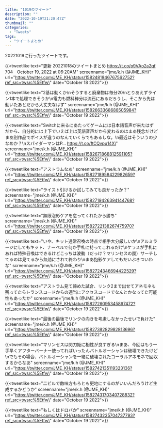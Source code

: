 ```yaml
---
title: "1019のツイート"
description: ""
date: "2022-10-19T21:20:47Z"
thumbnail: ""
categories:
  - "Tweets"
tags:
  - "ツイートまとめ"
---
```

20221019に行ったツイートです。
<!--more-->
{{<tweetlike text=\"更新 20221018のツイートまとめ https://t.co/p9VAo2a2qf 704　October 19, 2022 at 06:20AM\" screenname=\"jme/k.h (@JME_KH)\" url=\"https://twitter.com/JME_KH/status/1582481846767562752?ref_src=twsrc%5Etfw\" date=\"October 18 2022\">}}

{{<tweetlike text=\"2基は動くか\nそうすると廃棄物は毎分20\nとりあえずライン1本で処理できそうか\n電力も燃料棒分は流石にあるだろうし、そこから先は動いたあとだから大丈夫なはず\" screenname=\"jme/k.h (@JME_KH)\" url=\"https://twitter.com/JME_KH/status/1582663368686505984?ref_src=twsrc%5Etfw\" date=\"October 19 2022\">}}

{{<tweetlike text=\"Switchに来るにあたってゲームには日本語音声が来たはずだから、自分的には上下でいえば上は英語音声だから変わるのはまあ残念だけどまあ別作品でボイスが違うのなんていくらでもあるしな。\n最近はそういうの少なめか？\nスパイダーマンはP… https://t.co/ftCQvpu14X\" screenname=\"jme/k.h (@JME_KH)\" url=\"https://twitter.com/JME_KH/status/1582671868812591105?ref_src=twsrc%5Etfw\" date=\"October 19 2022\">}}

{{<tweetlike text=\"アストラムなあ\" screenname=\"jme/k.h (@JME_KH)\" url=\"https://twitter.com/JME_KH/status/1582718958422982659?ref_src=twsrc%5Etfw\" date=\"October 19 2022\">}}

{{<tweetlike text=\"ライスト引けるか試してみても良かったか？\" screenname=\"jme/k.h (@JME_KH)\" url=\"https://twitter.com/JME_KH/status/1582719426394144768?ref_src=twsrc%5Etfw\" date=\"October 19 2022\">}}

{{<tweetlike text=\"無限泡影ケアを怠ってくれたから勝ち\" screenname=\"jme/k.h (@JME_KH)\" url=\"https://twitter.com/JME_KH/status/1582722138267475970?ref_src=twsrc%5Etfw\" date=\"October 19 2022\">}}

{{<tweetlike text=\"いや、キット通常召喚の時点で相手大分厳しいか\nアルミラージにしてもキット、ナーベルで何か手札に持ってこれるだけ\nケラスが手札にあれば特殊召喚はできるけどこっちは波動（だっけ？マリンセスの罠）サーチしてるのは見てるから無効にされて終わり\nまあ抱影ケアしてもだいぶきついわな\" screenname=\"jme/k.h (@JME_KH)\" url=\"https://twitter.com/JME_KH/status/1582724346694422529?ref_src=twsrc%5Etfw\" date=\"October 19 2022\">}}

{{<tweetlike text=\"アストラム見て諦めた試合、リンク2まで出せてアネモネも残ってたらトランスコードからの適当にアクセスコードでなんとかなってた可能性もあったか\" screenname=\"jme/k.h (@JME_KH)\" url=\"https://twitter.com/JME_KH/status/1582726095345897472?ref_src=twsrc%5Etfw\" date=\"October 19 2022\">}}

{{<tweetlike text=\"最後の最後でリンクの向きを考慮しなかったせいで負けた\" screenname=\"jme/k.h (@JME_KH)\" url=\"https://twitter.com/JME_KH/status/1582738282982813696?ref_src=twsrc%5Etfw\" date=\"October 19 2022\">}}

{{<tweetlike text=\"マリンセスは閃刀姫に相性が良すぎる\nまあ、今回はもう一手早くアフターバーナー使ってればいったんバトルオーシャンは破壊できたけど\nでもその場合、バトルオーシャンを一緒に破壊されたコーラルアネモネで回収するからなあ\" screenname=\"jme/k.h (@JME_KH)\" url=\"https://twitter.com/JME_KH/status/1582742135119323136?ref_src=twsrc%5Etfw\" date=\"October 19 2022\">}}

{{<tweetlike text=\"二ビルで敵味方もろとも更地にするのがいいんだろうけど生成するかどうか\" screenname=\"jme/k.h (@JME_KH)\" url=\"https://twitter.com/JME_KH/status/1582743170340728832?ref_src=twsrc%5Etfw\" date=\"October 19 2022\">}}

{{<tweetlike text=\"もしくはドロバか\" screenname=\"jme/k.h (@JME_KH)\" url=\"https://twitter.com/JME_KH/status/1582743235704737793?ref_src=twsrc%5Etfw\" date=\"October 19 2022\">}}

